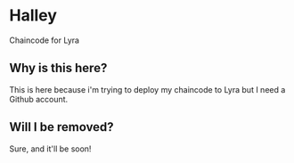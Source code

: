 # Halley
Chaincode for Lyra

## Why is this here?
This is here because i'm trying to deploy my chaincode to Lyra but I need a Github account.

## Will I be removed?
Sure, and it'll be soon! 
